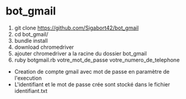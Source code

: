 # bot_gmail

1. git clone https://github.com/Sigabort42/bot_gmail
1. cd bot_gmail/
1. bundle install
1. download chromedriver
1. ajouter chromedriver a la racine du dossier bot_gmail
1. ruby botgmail.rb votre_mot_de_passe votre_numero_de_telephone

* Creation de compte gmail avec mot de passe en paramètre de l'execution
* L'identifiant et le mot de passe crée sont stocké dans le fichier identifiant.txt
